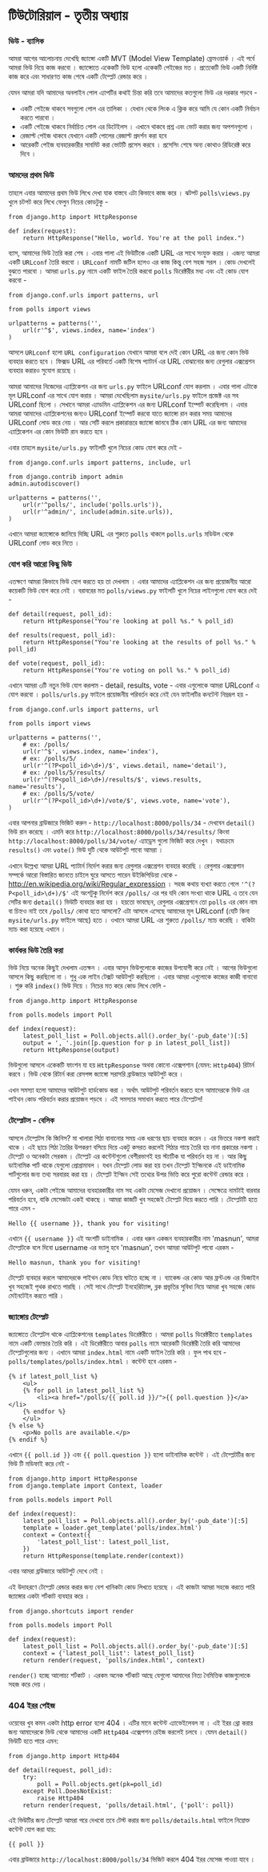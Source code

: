 # টিউটোরিয়াল - তৃতীয় অধ্যায় 

### ভিউ - ব্যাসিক 

আমরা আগের আলোচনায় দেখেছি জ্যাঙ্গো একটি MVT (Model View Template) ফ্রেমওয়ার্ক । এই পর্বে আমরা ভিউ নিয়ে কাজ করবো । জ্যাঙ্গোতে একেকটি ভিউ হলো একেকটি পেইজের মত । প্রত্যেকটি ভিউ একটি নির্দিষ্ট কাজ করে এবং সাধারণত কাজ শেষে একটি টেম্প্লেট রেন্ডার করে । 

যেমন আমরা যদি আমাদের অনলাইন পোল এ্যাপটির কথাই চিন্তা করি তবে আমাদের কতগুলো ভিউ এর দরকার পড়বে - 

* একটি পেইজে থাকবে সবগুলো পোল এর তালিকা । যেখান থেকে লিংক এ ক্লিক করে আমি যে কোন একটি নির্বাচন করতে পারবো । 
* একটি পেইজে থাকবে নির্বাচিত পোল এর ডিটেইলস । এখানে থাকবে প্রশ্ন এবং ভোট করার জন্য অপশনগুলো । 
* রেজাল্ট পেইজ থাকবে যেখানে একটি পোলের রেজাল্ট প্রদর্শন করা হবে 
* আরেকটি পেইজ ব্যবহারকারীর সাবমিট করা ভোটটি প্রসেস করবে । প্রসেসিং শেষে অন্য কোথাও রিডিরেক্ট করে দিবে । 


### আমদের প্রথম ভিউ 

তাহলে এবার আমাদের প্রথম ভিউ লিখে দেখা যাক বাস্তবে এটা কিভাবে কাজ করে । ঝটপট `polls\views.py` খুলে চটপট করে লিখে ফেলুন নিচের কোডটুকু - 

	from django.http import HttpResponse

	def index(request):
    	return HttpResponse("Hello, world. You're at the poll index.")


ব্যাস, আমাদের ভিউ তৈরি করা শেষ । এবার পালা এই ভিউটিকে একটি URL এর সাথে সংযুক্ত করার । এজন্য আমরা একটি `URLconf` তৈরি করবো । `URLconf` নামটি জটিল হলেও এর কাজ কিন্তু বেশ সহজ সরল । কোড দেখলেই বুঝতে পারবো । আমরা `urls.py` নামে একটি ফাইল তৈরি করবো `polls` ডিরেক্টরীর মধ্য এবং এই কোড যোগ করবো - 


	from django.conf.urls import patterns, url

	from polls import views

	urlpatterns = patterns('',
    	url(r'^$', views.index, name='index')
	)

আসলে `URLconf` হলো `URL configuration` যেখানে আমরা বলে দেই কোন URL এর জন্য কোন ভিউ ব্যবহার করতে হবে । ফিক্সড URL এর পরিবর্তে একটি বিশেষ প্যাটার্ন এর URL বোঝানোর জন্য রেগুলার এক্সপ্রেশন ব্যবহার করারও সুযোগ রয়েছে । 

আমরা আমাদের নিজেদের এ্যাপ্লিকেশন এর জন্য `urls.py` ফাইলে URLconf যোগ করলাম । এবার পালা এটাকে মূল URLconf এর সাথে যোগ করার । আমরা দেখেছিলাম `mysite/urls.py` ফাইলে প্রজেক্ট এর সব URLconf ছিলো । সেখানে আমরা এ্যাডমিন এ্যাপ্লিকেশন এর জন্য URLconf ইম্পোর্ট করেছিলাম । এবার আমরা আমাদের এ্যাপ্লিকেশনের জন্যও URLconf ইম্পোর্ট করবো যাতে জ্যাঙ্গো রান করার সময় আমাদের URLconf লোড করে নেয় । আর সেটি করলে প্রকারান্তরে জ্যাঙ্গো জানবে ঠিক কোন URL এর জন্য আমাদের এ্যাপ্লিকেশন এর কোন ভিউটি রান করতে হবে । 

এবার তাহলে `mysite/urls.py` ফাইলটি খুলে নিচের কোড যোগ করে দেই - 

	from django.conf.urls import patterns, include, url

	from django.contrib import admin
	admin.autodiscover()

	urlpatterns = patterns('',
    	url(r'^polls/', include('polls.urls')),
    	url(r'^admin/', include(admin.site.urls)),
	)
	
এখানে আমরা জ্যাঙ্গোকে জানিয়ে দিচ্ছি URL এর শুরুতে `polls` থাকলে `polls.urls` মডিউল থেকে URLconf লোড করে নিতে । 

### যোগ করি আরো কিছু ভিউ 

এতক্ষণে আমরা কিভাবে ভিউ যোগ করতে হয় তা দেখলাম । এবার আমাদের এ্যাপ্লিকেশন এর জন্য প্রয়োজনীয় আরো কয়েকটি ভিউ যোগ করে নেই । বরাবরের মত `polls/views.py` ফাইলটি খুলে নিচের লাইনগুলো যোগ করে দেই - 

	def detail(request, poll_id):
    	return HttpResponse("You're looking at poll %s." % poll_id)

	def results(request, poll_id):
    	return HttpResponse("You're looking at the results of poll %s." % poll_id)

	def vote(request, poll_id):
    	return HttpResponse("You're voting on poll %s." % poll_id)
    	
 এখানে আমরা ৩টি নতুন ভিউ যোগ করলাম - detail, results, vote - এবার এগুলোকে আমরা URLconf এ যোগ করবো । `polls/urls.py` ফাইলে প্রয়োজনীয় পরিবর্তন করে নেই যেন ফাইলটির কনটেন্ট নিম্নরূপ হয় - 
 
 
	from django.conf.urls import patterns, url

	from polls import views

	urlpatterns = patterns('',
    	# ex: /polls/
    	url(r'^$', views.index, name='index'),
    	# ex: /polls/5/
    	url(r'^(?P<poll_id>\d+)/$', views.detail, name='detail'),
    	# ex: /polls/5/results/
    	url(r'^(?P<poll_id>\d+)/results/$', views.results, name='results'),
    	# ex: /polls/5/vote/
    	url(r'^(?P<poll_id>\d+)/vote/$', views.vote, name='vote'),
	)
	
	
এবার আপনার ব্রাউজারে ভিজিট করুন - `http://localhost:8000/polls/34` - দেখবেন `detail()` ভিউ রান করেছে । এমনি করে `http://localhost:8000/polls/34/results/` কিংবা `http://localhost:8000/polls/34/vote/` এ্যাড্রেস গুলো ভিজিট করে দেখুন । যথাক্রমে `results()` এবং `vote()` ভিউ দুটি থেকে আউটপুট পাবো আমরা । 

এখানে উল্লেখ্য আমরা URL প্যাটার্ন নির্দেশ করার জন্য রেগুলার এক্সপ্রেশন ব্যবহার করেছি । রেগুলার এক্সপ্রেশান সম্পর্কে আরো বিস্তারিত জানতে চাইলে ঘুরে আসতে পারেন উইকিপিডিয়া থেকে - <a href="http://en.wikipedia.org/wiki/Regular_expression">http://en.wikipedia.org/wiki/Regular_expression</a> । সহজ কথায় ব্যখ্যা করতে গেলে `'^(?P<poll_id>\d+)/$'` এই অংশটুকু নির্দেশ করে `/polls/` এর পর যদি কোন সংখ্যা থাকে URL এ তবে যেন সেটির জন্য `detail()` ভিউটি ব্যবহার করা হয় । হয়তো ভাবছেন, রেগুলার এক্সপ্রেশনে তো `polls` এর কোন নাম বা চিহ্নও নাই তবে `/polls/` কোথা হতে আসলো? এটা আসলে এসেছে আমাদের মূল URLconf (যেটি কিনা `mysite/urls.py` ফাইলে আছে) হতে । ওখানে আমরা URL এর শুরুতে `/polls/` ম্যাচ করেছি । বাকিটা ম্যাচ করা হয়েছে এখানে । 

### কার্যকর ভিউ তৈরি করা  

ভিউ নিয়ে অনেক কিছুই দেখলাম এতক্ষন । এবার আসুন ভিউগুলোকে কাজের উপযোগী করে নেই । আগের ভিউগুলো আসলে কিছু করছিলো না । শুধু এক লাইন টেক্সট আউটপুট করছিলো । এবার আমরা এগুলোকে কাজের কাজী বানাবো । শুরু করি `index()` ভিউ দিয়ে । নিচের মত করে কোড লিখে ফেলি - 

	from django.http import HttpResponse

	from polls.models import Poll

	def index(request):
    	latest_poll_list = Poll.objects.all().order_by('-pub_date')[:5]
    	output = ', '.join([p.question for p in latest_poll_list])
    	return HttpResponse(output)
    	
ভিউগুলো আসলে একেকটি ফাংশন যা হয় `HttpResponse` অথবা কোনো এক্সেপশান (যেমন: `Http404`) রিটার্ন করবে । ভিউ থেকে রিটার্ন করা রেসপন্স জ্যাঙ্গো সরাসরি ব্রাউজারে আউটপুট করে । 

এখন সমস্যা হলো আমাদের আউটপুট হার্ডকোড করা । অর্থাৎ আউটপুট পরিবর্তন করতে হলে আমাদেরকে ভিউ এর পাইথন কোড পরিবর্তন করার প্রয়োজন পড়বে । এই সমস্যার সমাধান করতে পারে টেম্প্লেটস! 

### টেম্প্লেটস - বেসিক 

আসলে টেম্প্লেটস কি জিনিস? মা খালারা পিঠা বানানোর সময় এক ধরণের ছাচ ব্যবহার করেন । এর ভিতরে নকশা করাই থাকে । এই ছাচে পিঠা তৈরির উপকরণ বসিয়ে দিয়ে একটু কসরত করলেই পিঠার গায়ে তৈরি হয় নানা প্রকারের নকশা । টেম্প্লেট ও অনেকটা সেরকম । টেম্প্লেট এর কন্টেন্টগুলো বেশীরভাগই হয় স্ট্যাটিক যা পরিবর্তন হয় না । আর কিছু ডাইনামিক পার্ট থাকে যেগুলো প্রোগ্রামাবল । যখন টেম্প্লেট লোড করা হয় তখন টেম্প্লেট ইন্জিনকে এই ডাইনামিক পার্টগুলোর জন্য তথ্য সরবারহ করা হয় । টেম্প্লেট ইন্জিন সেই তথ্যের উপর ভিত্তি করে পুরো কন্টেন্ট রেন্ডার করে । 

যেমন ধরুন, একটা পেইজে আমাদের ব্যবহারকারীর নাম সহ একটা মেসেজ দেখানো প্রয়োজন । সেক্ষেত্রে নামটাই বারবার পরিবর্তন হবে, বাকি মেসেজটা একই থাকছে । আমরা কাজটি খুব সহজেই টেম্প্লেট দিয়ে করতে পারি । টেম্প্লেটটি হতে পারে এমন - 

	Hello {{ username }}, thank you for visiting! 
	
এখানে `{{ username }}` এই অংশটি ডাইনামিক । এবার ধরুন একজন ব্যবহারকারীর নাম 'masnun', আমরা টেম্প্লেটকে বলে দিবো username এর ভ্যালু হবে 'masnun', তখন আমরা আউটপুট পাবো এরকম - 

	Hello masnun, thank you for visiting! 


টেম্প্লেট ব্যবহার করলে আমাদেরকে পাইথন কোড নিয়ে ঘাটতে হচ্ছে না । ব্যাকেন্ড এর কোড আর ফ্রন্টএন্ড এর ডিজাইন খুব সহজেই পৃথক রাখতে পারছি । সেই সাথে টেম্প্লেট ইনহেরিট্যান্স, ব্লক প্রভৃতির সুবিধা নিয়ে আমরা খুব সহজে কোড মেইনটেইন করতে পারি । 

### জ্যাঙ্গোয় টেম্প্লেট 

জ্যাঙ্গোতে টেম্প্লেটস থাকে এ্যাপ্লিকেশনের `templates` ডিরেক্টরীতে । আমরা `polls` ডিরেক্টরীতে `templates` নামে একটি ফোল্ডার তৈরি করি । এই ডিরেক্টরীতে আবার `polls` নামে আরেকটি ডিরেক্টরী তৈরি করি আমাদের টেম্প্লেটগুলোর জন্য । এখানে আমরা `index.html` নামে একটি ফাইল তৈরি করি । ফুল পাথ হবে - `polls/templates/polls/index.html` । কন্টেন্ট হবে এরকম - 

	{% if latest_poll_list %}
    	<ul>
    	{% for poll in latest_poll_list %}
        	<li><a href="/polls/{{ poll.id }}/">{{ poll.question }}</a></li>
    	{% endfor %}
    	</ul>
	{% else %}
    	<p>No polls are available.</p>
	{% endif %}


এখানে `{{ poll.id }}` এবং `{{ poll.question }}` হলো ডাইনামিক কন্টেন্ট । এই টেম্প্লেটটির জন্য ভিউ টি মডিফাই করে নেই - 

	from django.http import HttpResponse
	from django.template import Context, loader

	from polls.models import Poll

	def index(request):
    	latest_poll_list = Poll.objects.all().order_by('-pub_date')[:5]
    	template = loader.get_template('polls/index.html')
    	context = Context({
        	'latest_poll_list': latest_poll_list,
    	})
    	return HttpResponse(template.render(context))
    	
 এবার আমরা ব্রাউজারে আউটপুট দেখে নেই । 
 
 এই উদাহরণে টেম্প্লেট রেন্ডার করার জন্য বেশ খানিকটা কোড লিখতে হয়েছে । এই কাজটা আমরা সহজে করতে পারি জ্যাঙ্গোর একটা শর্টকাট ব্যবহার করে । 
 
	from django.shortcuts import render

	from polls.models import Poll

	def index(request):
    	latest_poll_list = Poll.objects.all().order_by('-pub_date')[:5]
    	context = {'latest_poll_list': latest_poll_list}
    	return render(request, 'polls/index.html', context)
 
 
 `render()` হচ্ছে আলোচ্য শর্টকাট । এরকম অনেক শর্টকাট আছে যেগুলো আমাদের নিত্য নৈমিত্তিক কাজগুলোকে সহজ করে দেয় । 
 
### 404 ইরর পেইজ 

ওয়েবের খুব কমন একটা http error হলো 404 । এটির মানে কন্টেন্ট এ্যাভেইলেবল না । এই ইরর থ্রো করার জন্য আমাদেরকে ভিউ থেকে আমাদের একটি `Http404` এক্সেপশন রেইজ করলেই চলবে । যেমন `detail()` ভিউটি হতে পারে এমন: 

	from django.http import Http404

	def detail(request, poll_id):
    	try:
        	poll = Poll.objects.get(pk=poll_id)
    	except Poll.DoesNotExist:
        	raise Http404
    	return render(request, 'polls/detail.html', {'poll': poll})
    	
 এই ভিউটির জন্য টেম্প্লেট আমরা পরে দেখবো তবে টেস্ট করার জন্য `polls/details.html` ফাইলে নিম্নোক্ত কন্টেন্ট যোগ করা যায়: 
 
	{{ poll }}
 
 
 এবার ব্রাউজারে `http://localhost:8000/polls/34` ভিজিট করলে 404 ইরর মেসেজ পাওয়া যাবে । 
 	
